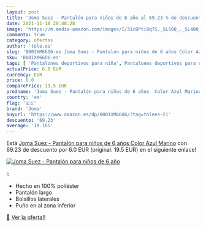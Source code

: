 ```yaml
---
layout: post
title: 'Joma Suez - Pantalón para niños de 6 año al 69.23 % de descuento'
date: 2021-11-10 20:48:28
image: 'https://m.media-amazon.com/images/I/31cBPti8q7S._SL500_._SL400_.jpg'
comments: true
category: ofertas
author: 'tole.es'
slug: 'B00IXM66O6-es Joma Suez - Pantalón para niños de 6 años Color Azul Marino'
sku: 'B00IXM66O6-es'
tags: [ 'Pantalones deportivos para niña','Pantalones deportivos para niño','Ropa','Ropa deportiva para niña','Ropa deportiva para niño','Ropa para niña','Ropa para niño','joma','pantalón', ]
actualPrice: 6.0 EUR
currency: EUR
price: 6.0
comparePrice: 19.5 EUR
prodname: 'Joma Suez - Pantalón para niños de 6 años  Color Azul Marino'
country: 'es'
flag: '🇪🇸'
brand: 'Joma'
buyurl: 'https://www.amazon.es/dp/B00IXM66O6/?tag=tolees-21'
descuento: '69.23'
average: '10.165'
---
```


Está [Joma Suez - Pantalón para niños de 6 años  Color Azul Marino](https://www.amazon.es/dp/B00IXM66O6/?tag=tolees-21) con 69.23 de descuento por 6.0 EUR (original: 19.5 EUR) en el siguiente enlace!

[![Joma Suez - Pantalón para niños de 6 año](https://m.media-amazon.com/images/I/31cBPti8q7S._SL500_._SL400_.jpg)](https://www.amazon.es/dp/B00IXM66O6/?tag=tolees-21)

ℹ️:

- Hecho en 100% poliéster
- Pantalón largo
- Bolsillos laterales
- Puño en al zona inferior

[🛒 Ver la oferta!!](https://www.amazon.es/dp/B00IXM66O6/?tag=tolees-21)
